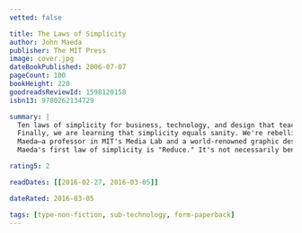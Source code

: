 ```yaml
---
vetted: false

title: The Laws of Simplicity
author: John Maeda
publisher: The MIT Press
image: cover.jpg
dateBookPublished: 2006-07-07
pageCount: 100
bookHeight: 220
goodreadsReviewId: 1598120158
isbn13: 9780262134729

summary: |
  Ten laws of simplicity for business, technology, and design that teach us how to need less but get more.
  Finally, we are learning that simplicity equals sanity. We're rebelling against technology that's too complicated, DVD players with too many menus, and software accompanied by 75-megabyte "read me" manuals. The iPod's clean gadgetry has made simplicity hip. But sometimes we find ourselves caught up in the simplicity paradox: we want something that's simple and easy to use, but also does all the complex things we might ever want it to do. In The Laws of Simplicity, John Maeda offers ten laws for balancing simplicity and complexity in business, technology, and design—guidelines for needing less and actually getting more.
  Maeda—a professor in MIT's Media Lab and a world-renowned graphic designer—explores the question of how we can redefine the notion of "improved" so that it doesn't always mean something more, something added on.
  Maeda's first law of simplicity is "Reduce." It's not necessarily beneficial to add technology features just because we can. And the features that we do have must be organized (Law 2) in a sensible hierarchy so users aren't distracted by features and functions they don't need. But simplicity is not less just for the sake of less. Skip ahead to Law 9: "Failure: Accept the fact that some things can never be made simple." Maeda's concise guide to simplicity in the digital age shows us how this idea can be a cornerstone of organizations and their products—how it can drive both business and technology. We can learn to simplify without sacrificing comfort and meaning, and we can achieve the balance described in Law 10. This law, which Maeda calls "The One," tells us: "Simplicity is about subtracting the obvious, and adding the meaningful."

rating5: 2

readDates: [[2016-02-27, 2016-03-05]]

dateRated: 2016-03-05

tags: [type-non-fiction, sub-technology, form-paperback]
---
```

